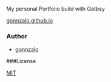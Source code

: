 My personal Portfolio build with Gatbsy

[gonnzalo.github.io](https://gonnzalo.github.io/)

### Author

- [gonnzalo](https://github.com/gonnzalo)

###License

[MIT](https://choosealicense.com/licenses/mit/)
